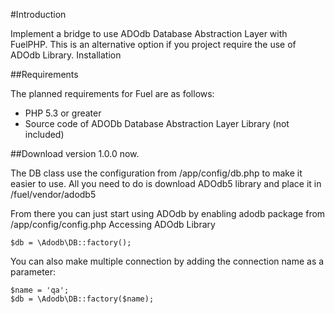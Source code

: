 #Introduction

Implement a bridge to use ADOdb Database Abstraction Layer with FuelPHP. This is an alternative option if you project require the use of ADOdb Library.
Installation

##Requirements

The planned requirements for Fuel are as follows:

* PHP 5.3 or greater
* Source code of ADODb Database Abstraction Layer Library (not included)

##Download version 1.0.0 now.

The DB class use the configuration from /app/config/db.php to make it easier to use. All you need to do is download ADOdb5 library and place it in /fuel/vendor/adodb5

From there you can just start using ADOdb by enabling adodb package from /app/config/config.php
Accessing ADOdb Library

	$db = \Adodb\DB::factory();

You can also make multiple connection by adding the connection name as a parameter:

	$name = 'qa';
	$db = \Adodb\DB::factory($name);
